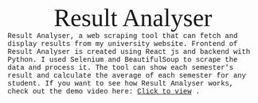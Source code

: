 <div style='font-family: "Lucida Console", Courier, monospace;'>
<div style='text-align:center; font-size: 50px; font-family: fantasy;" align="center' id="result-analyser">Result Analyser</div>
<div >
Result Analyser, a web scraping tool that can fetch and display results from my university website.
Frontend of Result Analyser is created using React js and backend with Python. I used Selenium and BeautifulSoup to scrape the data and process it. The tool can show each semester's result and calculate the average of each semester for any student.
If you want to see how Result Analyser works, check out the demo video here:
<a href='https://youtu.be/T4dDA5mbNfM'>Click to view</a> .
</div>


</div>